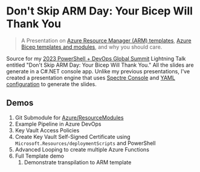 
# Don't Skip ARM Day: Your Bicep Will Thank You

>A Presentation on [Azure Resource Manager (ARM) templates](https://learn.microsoft.com/en-us/azure/azure-resource-manager/templates), [Azure Bicep templates and modules](https://learn.microsoft.com/en-us/azure/azure-resource-manager/bicep/), and why you should care.

Source for my [2023 PowerShell + DevOps Global Summit](https://powershellsummit.org/) Lightning Talk entitled "Don't Skip ARM Day: Your Bicep Will Thank You." All the slides are generate in a C#.NET console app. Unlike my previous presentations, I've created a presentation engine that uses [Spectre Console](https://spectreconsole.net/) and [YAML configuration](./configuration.yaml) to generate the slides.

## Demos

1. Git Submodule for [Azure/ResourceModules](https://github.com/azure/resourcemodules)
2. Example Pipeline in Azure DevOps
3. Key Vault Access Policies
4. Create Key Vault Self-Signed Certificate using `Microsoft.Resources/deploymentScripts` and PowerShell
5. Advanced Looping to create multiple Azure Functions
6. Full Template demo
    1. Demonstrate transpilation to ARM template
